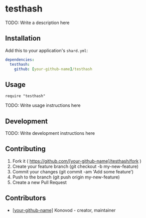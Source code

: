 # testhash

TODO: Write a description here

## Installation

Add this to your application's `shard.yml`:

```yaml
dependencies:
  testhash:
    github: [your-github-name]/testhash
```

## Usage

```crystal
require "testhash"
```

TODO: Write usage instructions here

## Development

TODO: Write development instructions here

## Contributing

1. Fork it ( https://github.com/[your-github-name]/testhash/fork )
2. Create your feature branch (git checkout -b my-new-feature)
3. Commit your changes (git commit -am 'Add some feature')
4. Push to the branch (git push origin my-new-feature)
5. Create a new Pull Request

## Contributors

- [[your-github-name]](https://github.com/[your-github-name]) Konovod - creator, maintainer
